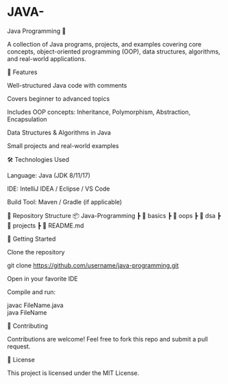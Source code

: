 # JAVA-
Java Programming 🚀

A collection of Java programs, projects, and examples covering core concepts, object-oriented programming (OOP), data structures, algorithms, and real-world applications.

📌 Features

Well-structured Java code with comments

Covers beginner to advanced topics

Includes OOP concepts: Inheritance, Polymorphism, Abstraction, Encapsulation

Data Structures & Algorithms in Java

Small projects and real-world examples

🛠️ Technologies Used

Language: Java (JDK 8/11/17)

IDE: IntelliJ IDEA / Eclipse / VS Code

Build Tool: Maven / Gradle (if applicable)

📂 Repository Structure
📦 Java-Programming
 ┣ 📂 basics
 ┣ 📂 oops
 ┣ 📂 dsa
 ┣ 📂 projects
 ┣ 📜 README.md

🚀 Getting Started

Clone the repository

git clone https://github.com/username/java-programming.git


Open in your favorite IDE

Compile and run:

javac FileName.java  
java FileName  

🤝 Contributing

Contributions are welcome! Feel free to fork this repo and submit a pull request.

📜 License

This project is licensed under the MIT License.

